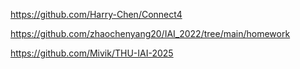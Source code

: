https://github.com/Harry-Chen/Connect4

https://github.com/zhaochenyang20/IAI_2022/tree/main/homework

https://github.com/Mivik/THU-IAI-2025
